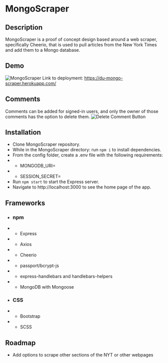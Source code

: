 # MongoScraper

## Description
MongoScraper is a proof of concept design based around a web scraper, specifically Cheerio, that is used to pull articles from the New York Times and add them to a Mongo database. 

## Demo
![MongoScraper](https://i.imgur.com/01bfXqw.png)
Link to deployment: https://du-mongo-scraper.herokuapp.com/

## Comments
Comments can be added for signed-in users, and only the owner of those comments has the option to delete them. 
![Delete Comment Button](https://i.imgur.com/nbFq8Au.png)


## Installation
* Clone MongoScraper repository.
* While in the MongoScraper directory: run `npm i` to install dependencies.
* From the config folder, create a .env file with the following requirements:
* * MONGODB_URI=
* * SESSION_SECRET=
* Run `npm start` to start the Express server.
* Navigate to http://localhost:3000 to see the home page of the app.


## Frameworks
* ### npm
* * Express
* * Axios
* * Cheerio
* * passport/bcrypt-js
* * express-handlebars and handlebars-helpers
* * MongoDB with Mongoose
* ### CSS
* * Bootstrap
* * SCSS

## Roadmap
* Add options to scrape other sections of the NYT or other webpages